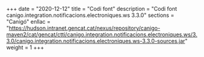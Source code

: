 +++
date        = "2020-12-12"
title       = "Codi font"
description = "Codi font canigo.integration.notificacions.electroniques.ws 3.3.0"
sections    = "Canigó"
enllac		= "https://hudson.intranet.gencat.cat/nexus/repository/canigo-maven2/cat/gencat/ctti/canigo.integration.notificacions.electroniques.ws/3.3.0/canigo.integration.notificacions.electroniques.ws-3.3.0-sources.jar"
weight		= 1
+++
